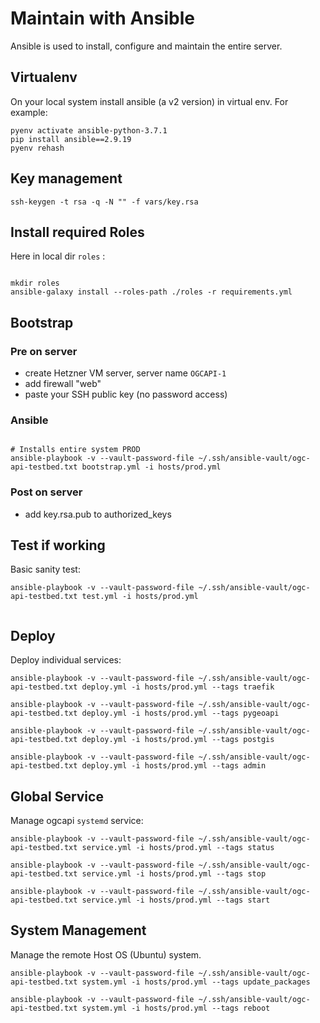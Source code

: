 # Maintain with Ansible

Ansible is used to install, configure and maintain the entire server.

## Virtualenv

On your local system install ansible (a v2 version) in virtual env.
For example:


```
pyenv activate ansible-python-3.7.1
pip install ansible==2.9.19
pyenv rehash
```

## Key management

```
ssh-keygen -t rsa -q -N "" -f vars/key.rsa

```

## Install required Roles

Here in local dir `roles` :

```

mkdir roles
ansible-galaxy install --roles-path ./roles -r requirements.yml

```

## Bootstrap

### Pre on server

* create Hetzner VM server, server name `OGCAPI-1`
* add firewall "web"  
* paste your SSH public key (no password access)

### Ansible
```

# Installs entire system PROD
ansible-playbook -v --vault-password-file ~/.ssh/ansible-vault/ogc-api-testbed.txt bootstrap.yml -i hosts/prod.yml

```

### Post on server

* add key.rsa.pub to authorized_keys


## Test if working

Basic sanity test:

```
ansible-playbook -v --vault-password-file ~/.ssh/ansible-vault/ogc-api-testbed.txt test.yml -i hosts/prod.yml


```

## Deploy

Deploy individual services:

```
ansible-playbook -v --vault-password-file ~/.ssh/ansible-vault/ogc-api-testbed.txt deploy.yml -i hosts/prod.yml --tags traefik

ansible-playbook -v --vault-password-file ~/.ssh/ansible-vault/ogc-api-testbed.txt deploy.yml -i hosts/prod.yml --tags pygeoapi

ansible-playbook -v --vault-password-file ~/.ssh/ansible-vault/ogc-api-testbed.txt deploy.yml -i hosts/prod.yml --tags postgis

ansible-playbook -v --vault-password-file ~/.ssh/ansible-vault/ogc-api-testbed.txt deploy.yml -i hosts/prod.yml --tags admin

```

## Global Service

Manage ogcapi `systemd` service:

```
ansible-playbook -v --vault-password-file ~/.ssh/ansible-vault/ogc-api-testbed.txt service.yml -i hosts/prod.yml --tags status

ansible-playbook -v --vault-password-file ~/.ssh/ansible-vault/ogc-api-testbed.txt service.yml -i hosts/prod.yml --tags stop

ansible-playbook -v --vault-password-file ~/.ssh/ansible-vault/ogc-api-testbed.txt service.yml -i hosts/prod.yml --tags start

```

## System Management

Manage the remote Host OS (Ubuntu) system.

```
ansible-playbook -v --vault-password-file ~/.ssh/ansible-vault/ogc-api-testbed.txt system.yml -i hosts/prod.yml --tags update_packages

ansible-playbook -v --vault-password-file ~/.ssh/ansible-vault/ogc-api-testbed.txt system.yml -i hosts/prod.yml --tags reboot

```
